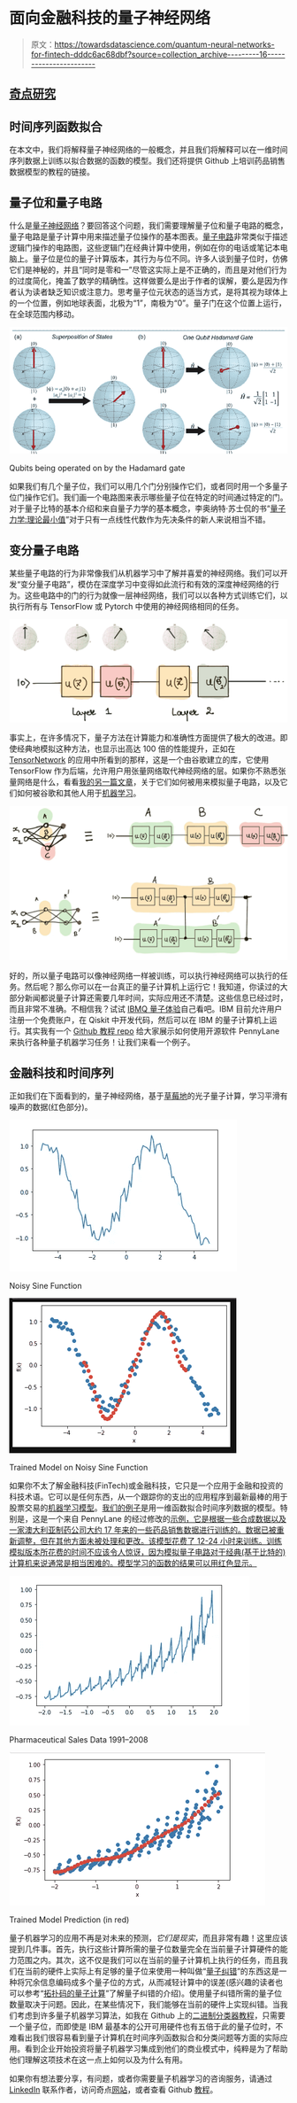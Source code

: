 # 面向金融科技的量子神经网络

> 原文：<https://towardsdatascience.com/quantum-neural-networks-for-fintech-dddc6ac68dbf?source=collection_archive---------16----------------------->

## [奇点研究](https://towardsdatascience.com/tagged/the-singularity-research)

## 时间序列函数拟合

在本文中，我们将解释量子神经网络的一般概念，并且我们将解释可以在一维时间序列数据上训练以拟合数据的函数的模型。我们还将提供 Github 上培训药品销售数据模型的教程的链接。

## 量子位和量子电路

什么是[量子神经网络](https://pennylane.ai/qml/app/tutorial_data_reuploading_classifier.html)？要回答这个问题，我们需要理解量子位和量子电路的概念，量子电路是量子计算中用来描述量子位操作的基本图表。[量子电路](https://medium.com/@thesingularity.research/what-is-a-quantum-circuit-transpiler-ba9a7853e6f9)非常类似于描述逻辑门操作的电路图，这些逻辑门在经典计算中使用，例如在你的电话或笔记本电脑上。量子位是位的量子计算版本，其行为与位不同。许多人谈到量子位时，仿佛它们是神秘的，并且“同时是零和一”尽管这实际上是不正确的，而且是对他们行为的过度简化，掩盖了数学的精确性。这样做要么是出于作者的误解，要么是因为作者认为读者缺乏知识或注意力。思考量子位元状态的适当方式，是将其视为球体上的一个位置，例如地球表面，北极为“1”，南极为“0”。量子门在这个位置上运行，在全球范围内移动。

![](img/af999fe7a863f27250a29e5a265f76be.png)

Qubits being operated on by the Hadamard gate

如果我们有几个量子位，我们可以用几个门分别操作它们，或者同时用一个多量子位门操作它们。我们画一个电路图来表示哪些量子位在特定的时间通过特定的门。对于量子比特的基本介绍和来自量子力学的基本概念，李奥纳特·苏士侃的书“[量子力学:理论最小值](https://www.amazon.com/gp/product/0465062903/ref=as_li_tl?ie=UTF8&tag=singularity07-20&camp=1789&creative=9325&linkCode=as2&creativeASIN=0465062903&linkId=de994c8ec19e23e16981a4713d350854)”对于只有一点线性代数作为先决条件的新人来说相当不错。

## 变分量子电路

某些量子电路的行为非常像我们从机器学习中了解并喜爱的神经网络。我们可以开发“变分量子电路”，模仿在深度学习中变得如此流行和有效的深度神经网络的行为。这些电路中的门的行为就像一层神经网络，我们可以以各种方式训练它们，以执行所有与 TensorFlow 或 Pytorch 中使用的神经网络相同的任务。

![](img/51f47bf9542cd32d048ebdf1814d6546.png)

事实上，在许多情况下，量子方法在计算能力和准确性方面提供了极大的改进。即使经典地模拟这种方法，也显示出高达 100 倍的性能提升，正如在 [TensorNetwork](https://ai.googleblog.com/2019/06/introducing-tensornetwork-open-source.html?m=1) 的应用中所看到的那样，这是一个由谷歌建立的库，它使用 TensorFlow 作为后端，允许用户用张量网络取代神经网络的层。如果你不熟悉张量网络是什么，看看[我的另一篇文章](https://link.medium.com/vTl3p7myL2)，关于它们如何被用来模拟量子电路，以及它们如何被谷歌和其他人用于[机器学习](https://medium.com/analytics-vidhya/black-hole-machine-learning-d7387a4bd30e?)。

![](img/bb3e354c3e5e9df5299f7726780041c0.png)

好的，所以量子电路可以像神经网络一样被训练，可以执行神经网络可以执行的任务。然后呢？那么你可以在一台真正的量子计算机上运行它！我知道，你读过的大部分新闻都说量子计算还需要几年时间，实际应用还不清楚。这些信息已经过时，而且非常不准确。不相信我？试试 [IBMQ 量子体验](https://quantum-computing.ibm.com/)自己看吧。IBM 目前允许用户注册一个免费账户，在 Qiskit 中开发代码，然后可以在 IBM 的量子计算机上运行。其实我有一个 [Github 教程 repo](https://github.com/The-Singularity-Research) 给大家展示如何使用开源软件 PennyLane 来执行各种量子机器学习任务！让我们来看一个例子。

## 金融科技和时间序列

正如我们在下面看到的，量子神经网络，基于[草莓地](https://strawberryfields.readthedocs.io/en/stable/index.html)的光子量子计算，学习平滑有噪声的数据(红色部分)。

![](img/5da6708c5917aaac1ec4102e49c3a1d5.png)

Noisy Sine Function

![](img/e67b7c8ef3a334549ab377670667c3ce.png)

Trained Model on Noisy Sine Function

如果你不太了解金融科技(FinTech)或金融科技，它只是一个应用于金融和投资的科技术语。它可以是任何东西，从一个跟踪你的支出的应用程序到最新最棒的用于股票交易的[机器学习模型](https://www.analyticsvidhya.com/blog/2018/10/predicting-stock-price-machine-learningnd-deep-learning-techniques-python/)。[我们的例子](https://github.com/The-Singularity-Research/FinTech-Time-Series)是用一维函数拟合时间序列数据的模型。特别是，这是一个来自 PennyLane 的经过修改的[示例，它是根据一些合成数据以及一家澳大利亚制药公司大约 17 年来的一些药品销售数据进行训练的。数据已被重新调整，但在其他方面未被处理和更改。该模型花费了 12-24 小时来训练。训练模拟版本所花费的时间不应该令人惊讶，因为模拟量子电路对于经典(基于比特的)计算机来说通常是相当困难的。模型学习的函数的结果可以用红色显示。](https://pennylane.ai/qml/app/quantum_neural_net.html)

![](img/e7b3668d26f5368652081458d366eca4.png)

Pharmaceutical Sales Data 1991–2008

![](img/02c5a3afdbf83e827dfac1eb96d741dc.png)

Trained Model Prediction (in red)

量子机器学习的应用不再是对未来的预测，*它们是现实*，而且非常有趣！这里应该提到几件事。首先，执行这些计算所需的量子位数量完全在当前量子计算硬件的能力范围之内。其次，这不仅是我们可以在当前的量子计算机上执行的任务，而且我们在当前的硬件上实际上有足够的量子位来使用一种叫做“[量子纠错](https://www.amazon.com/gp/product/1107002176/ref=as_li_tl?ie=UTF8&tag=singularity07-20&camp=1789&creative=9325&linkCode=as2&creativeASIN=1107002176&linkId=1cd57bbe7efbf4c4a00f1e6a254872e3)”的东西这是一种将冗余信息编码成多个量子位的方式，从而减轻计算中的误差(感兴趣的读者也可以参考“[拓扑码的量子计算](https://www.amazon.com/gp/product/9812879951/ref=as_li_tl?ie=UTF8&tag=singularity07-20&camp=1789&creative=9325&linkCode=as2&creativeASIN=9812879951&linkId=24247f18877991629b2fc463d7b32669)”了解量子纠错的介绍)。使用量子纠错所需的量子位数量取决于问题。因此，在某些情况下，我们能够在当前的硬件上实现纠错。当我们考虑到许多量子机器学习算法，如我在 Github 上的[二进制分类器教程](https://github.com/The-Singularity-Research/universal-classifier)，只需要一个量子位，而即使是 IBM 最基本的公开可用硬件也有五倍于此的量子位时，不难看出我们很容易看到量子计算机在时间序列函数拟合和分类问题等方面的实际应用。看到企业开始投资将量子机器学习集成到他们的商业模式中，纯粹是为了帮助他们理解这项技术在这一点上如何以及为什么有用。

如果你有想法要分享，有问题，或者你需要量子机器学习的咨询服务，请通过 [LinkedIn](http://linkedin.com/in/amelie-schreiber-694481181) 联系作者，访问奇点[网站](https://thesingularityrese.wixsite.com/singularity/hacking-the-universe)，或者查看 Github [教程](https://github.com/The-Singularity-Research)。